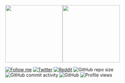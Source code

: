 <p><img height="180em" src="https://github-readme-stats-eight-theta.vercel.app/api?username=sabbir-21&show_icons=true&theme=algolia&include_all_commits=true&count_private=true"/><img height="180em" src="https://github-readme-stats-eight-theta.vercel.app/api/top-langs/?username=sabbir-21&layout=compact&langs_count=8&theme=algolia"/></p>

[![Follow me](https://img.shields.io/github/followers/sabbir-21?label=follow%20me&style=social)](https://github.com/sabbir-21)
[![Twitter](https://img.shields.io/twitter/follow/SabbirA58223088?label=Follow%20me&style=social)](https://twitter.com/SabbirA58223088)
[![Reddit](https://img.shields.io/reddit/user-karma/link/sabbir299?style=social)](https://www.reddit.com/user/sabbir299)
![GitHub repo size](https://img.shields.io/github/repo-size/sabbir-21/sabbir-21?color=red)
![GitHub commit activity](https://img.shields.io/github/commit-activity/m/sabbir-21/sabbir-21)
![GitHub](https://img.shields.io/github/license/sabbir-21/sabbir-21)
![Profile views](https://gpvc.arturio.dev/sabbir-21)
